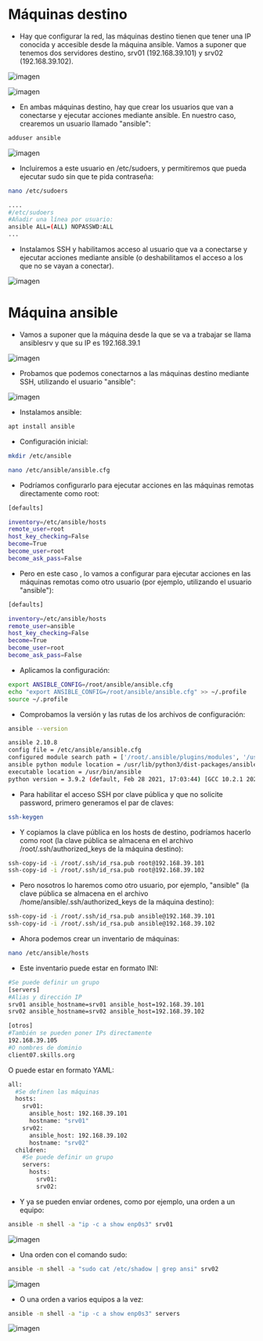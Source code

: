 

# Máquinas destino

- Hay que configurar la red, las máquinas destino tienen que tener una IP conocida y accesible desde la máquina ansible.
Vamos a suponer que tenemos dos servidores destino, srv01 (192.168.39.101) y srv02 (192.168.39.102).

![imagen](https://github.com/andergl/SpainSkills2024-public/assets/52236484/9ee97c09-eb46-440b-a28c-f3a1827a8f18)

![imagen](https://github.com/andergl/SpainSkills2024-public/assets/52236484/861e06bd-c968-47d9-8516-5e772d57f8df)


- En ambas máquinas destino, hay que crear los usuarios que van a conectarse y ejecutar acciones mediante ansible. En nuestro caso, crearemos un usuario llamado "ansible":
```sh
adduser ansible
```

![imagen](https://github.com/andergl/SpainSkills2024-public/assets/52236484/4e18ea61-53fd-48cc-9034-894bf9d21e13)

- Incluiremos a este usuario en /etc/sudoers, y permitiremos que pueda ejecutar sudo sin que te pida contraseña:
```sh
nano /etc/sudoers
```
```sh
....
#/etc/sudoers
#Añadir una línea por usuario:
ansible ALL=(ALL) NOPASSWD:ALL
...
```
  
- Instalamos SSH y habilitamos acceso al usuario que va a conectarse y ejecutar acciones mediante ansible (o deshabilitamos el acceso a los que no se vayan a conectar).

![imagen](https://github.com/andergl/SpainSkills2024-public/assets/52236484/12b6942a-dd12-4992-b8bb-259e65939fc9)

# Máquina ansible
- Vamos a suponer que la máquina desde la que se va a trabajar se llama ansiblesrv y que su IP es 192.168.39.1

![imagen](https://github.com/andergl/SpainSkills2024-public/assets/52236484/e7a769a3-e9fb-455e-b5f4-bc66c88a565a)

- Probamos que podemos conectarnos a las máquinas destino mediante SSH, utilizando el usuario "ansible":

![imagen](https://github.com/andergl/SpainSkills2024-public/assets/52236484/f1246e32-4717-4c66-ad84-957911acac72)


- Instalamos ansible:
```sh
apt install ansible
```

- Configuración inicial:
```sh
mkdir /etc/ansible
```

```sh
nano /etc/ansible/ansible.cfg
```

- Podríamos configurarlo para ejecutar acciones en las máquinas remotas directamente como root:
```sh
[defaults]

inventory=/etc/ansible/hosts
remote_user=root
host_key_checking=False
become=True
become_user=root
become_ask_pass=False
```

- Pero en este caso , lo vamos a configurar para ejecutar acciones en las máquinas remotas como otro usuario (por ejemplo, utilizando el usuario "ansible"):
```sh
[defaults]

inventory=/etc/ansible/hosts
remote_user=ansible
host_key_checking=False
become=True
become_user=root
become_ask_pass=False
```

- Aplicamos la configuración:
```sh
export ANSIBLE_CONFIG=/root/ansible/ansible.cfg
echo "export ANSIBLE_CONFIG=/root/ansible/ansible.cfg" >> ~/.profile
source ~/.profile
```
- Comprobamos la versión y las rutas de los archivos de configuración:
```sh
ansible --version
```

```sh
ansible 2.10.8
config file = /etc/ansible/ansible.cfg
configured module search path = ['/root/.ansible/plugins/modules', '/usr/share/ansible/plugins/modules']
ansible python module location = /usr/lib/python3/dist-packages/ansible
executable location = /usr/bin/ansible
python version = 3.9.2 (default, Feb 28 2021, 17:03:44) [GCC 10.2.1 20210110]
```

- Para habilitar el acceso SSH por clave pública y que no solicite password, primero generamos el par de claves:
```sh
ssh-keygen
```
- Y copiamos la clave pública en los hosts de destino, podríamos hacerlo como root (la clave pública se almacena en el archivo /root/.ssh/authorized_keys de la máquina destino):
```sh
ssh-copy-id -i /root/.ssh/id_rsa.pub root@192.168.39.101
ssh-copy-id -i /root/.ssh/id_rsa.pub root@192.168.39.102
```

- Pero nosotros lo haremos como otro usuario, por ejemplo, "ansible" (la clave pública se almacena en el archivo /home/ansible/.ssh/authorized_keys de la máquina destino):
```sh
ssh-copy-id -i /root/.ssh/id_rsa.pub ansible@192.168.39.101
ssh-copy-id -i /root/.ssh/id_rsa.pub ansible@192.168.39.102
```

- Ahora podemos crear un inventario de máquinas:
```sh
nano /etc/ansible/hosts
```
- Este inventario puede estar en formato INI:
```sh
#Se puede definir un grupo
[servers]
#Alias y dirección IP
srv01 ansible_hostname=srv01 ansible_host=192.168.39.101
srv02 ansible_hostname=srv02 ansible_host=192.168.39.102

[otros]
#También se pueden poner IPs directamente
192.168.39.105
#O nombres de dominio
client07.skills.org
```

O puede estar en formato YAML:
```sh
all:
  #Se definen las máquinas
  hosts:
    srv01:
      ansible_host: 192.168.39.101
      hostname: "srv01"
    srv02:
      ansible_host: 192.168.39.102
      hostname: "srv02"
  children:
    #Se puede definir un grupo
    servers:
      hosts:
        srv01:
        srv02:
```

- Y ya se pueden enviar ordenes, como por ejemplo, una orden a un equipo:
```sh
ansible -m shell -a "ip -c a show enp0s3" srv01
```
![imagen](https://github.com/andergl/SpainSkills2024-public/assets/52236484/21fadc87-0b49-4a99-bcb7-cf67d2be5841)

- Una orden con el comando sudo:
```sh
ansible -m shell -a "sudo cat /etc/shadow | grep ansi" srv02
```
![imagen](https://github.com/andergl/SpainSkills2024-public/assets/52236484/4f35f5ec-7f66-46a0-96ca-55517523aa5b)

- O una orden a varios equipos a la vez:
```sh
ansible -m shell -a "ip -c a show enp0s3" servers
```
![imagen](https://github.com/andergl/SpainSkills2024-public/assets/52236484/8c10e53c-d9bc-4a6f-adc7-326c2f23aa10)



```sh

```

```sh

```

```sh

```

```sh

```

```sh

```

```sh

```

```sh

```


```sh

```

```sh

```

```sh

```

```sh

```

```sh

```

```sh

```

```sh

```

```sh

```
